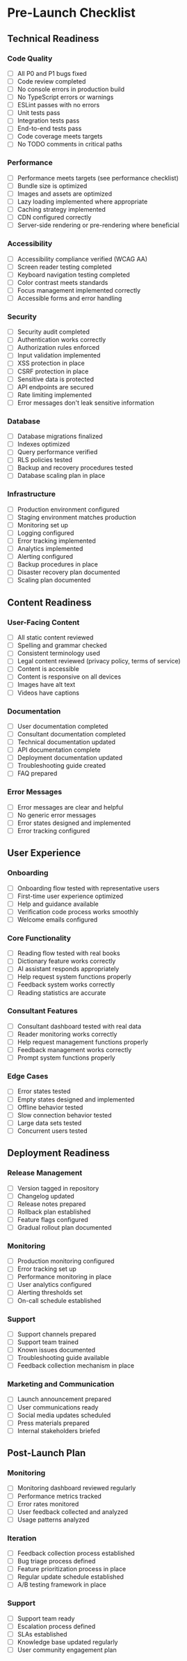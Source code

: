 # Pre-Launch Checklist

## Technical Readiness

### Code Quality
- [ ] All P0 and P1 bugs fixed
- [ ] Code review completed
- [ ] No console errors in production build
- [ ] No TypeScript errors or warnings
- [ ] ESLint passes with no errors
- [ ] Unit tests pass
- [ ] Integration tests pass
- [ ] End-to-end tests pass
- [ ] Code coverage meets targets
- [ ] No TODO comments in critical paths

### Performance
- [ ] Performance meets targets (see performance checklist)
- [ ] Bundle size is optimized
- [ ] Images and assets are optimized
- [ ] Lazy loading implemented where appropriate
- [ ] Caching strategy implemented
- [ ] CDN configured correctly
- [ ] Server-side rendering or pre-rendering where beneficial

### Accessibility
- [ ] Accessibility compliance verified (WCAG AA)
- [ ] Screen reader testing completed
- [ ] Keyboard navigation testing completed
- [ ] Color contrast meets standards
- [ ] Focus management implemented correctly
- [ ] Accessible forms and error handling

### Security
- [ ] Security audit completed
- [ ] Authentication works correctly
- [ ] Authorization rules enforced
- [ ] Input validation implemented
- [ ] XSS protection in place
- [ ] CSRF protection in place
- [ ] Sensitive data is protected
- [ ] API endpoints are secured
- [ ] Rate limiting implemented
- [ ] Error messages don't leak sensitive information

### Database
- [ ] Database migrations finalized
- [ ] Indexes optimized
- [ ] Query performance verified
- [ ] RLS policies tested
- [ ] Backup and recovery procedures tested
- [ ] Database scaling plan in place

### Infrastructure
- [ ] Production environment configured
- [ ] Staging environment matches production
- [ ] Monitoring set up
- [ ] Logging configured
- [ ] Error tracking implemented
- [ ] Analytics implemented
- [ ] Alerting configured
- [ ] Backup procedures in place
- [ ] Disaster recovery plan documented
- [ ] Scaling plan documented

## Content Readiness

### User-Facing Content
- [ ] All static content reviewed
- [ ] Spelling and grammar checked
- [ ] Consistent terminology used
- [ ] Legal content reviewed (privacy policy, terms of service)
- [ ] Content is accessible
- [ ] Content is responsive on all devices
- [ ] Images have alt text
- [ ] Videos have captions

### Documentation
- [ ] User documentation completed
- [ ] Consultant documentation completed
- [ ] Technical documentation updated
- [ ] API documentation complete
- [ ] Deployment documentation updated
- [ ] Troubleshooting guide created
- [ ] FAQ prepared

### Error Messages
- [ ] Error messages are clear and helpful
- [ ] No generic error messages
- [ ] Error states designed and implemented
- [ ] Error tracking configured

## User Experience

### Onboarding
- [ ] Onboarding flow tested with representative users
- [ ] First-time user experience optimized
- [ ] Help and guidance available
- [ ] Verification code process works smoothly
- [ ] Welcome emails configured

### Core Functionality
- [ ] Reading flow tested with real books
- [ ] Dictionary feature works correctly
- [ ] AI assistant responds appropriately
- [ ] Help request system functions properly
- [ ] Feedback system works correctly
- [ ] Reading statistics are accurate

### Consultant Features
- [ ] Consultant dashboard tested with real data
- [ ] Reader monitoring works correctly
- [ ] Help request management functions properly
- [ ] Feedback management works correctly
- [ ] Prompt system functions properly

### Edge Cases
- [ ] Error states tested
- [ ] Empty states designed and implemented
- [ ] Offline behavior tested
- [ ] Slow connection behavior tested
- [ ] Large data sets tested
- [ ] Concurrent users tested

## Deployment Readiness

### Release Management
- [ ] Version tagged in repository
- [ ] Changelog updated
- [ ] Release notes prepared
- [ ] Rollback plan established
- [ ] Feature flags configured
- [ ] Gradual rollout plan documented

### Monitoring
- [ ] Production monitoring configured
- [ ] Error tracking set up
- [ ] Performance monitoring in place
- [ ] User analytics configured
- [ ] Alerting thresholds set
- [ ] On-call schedule established

### Support
- [ ] Support channels prepared
- [ ] Support team trained
- [ ] Known issues documented
- [ ] Troubleshooting guide available
- [ ] Feedback collection mechanism in place

### Marketing and Communication
- [ ] Launch announcement prepared
- [ ] User communications ready
- [ ] Social media updates scheduled
- [ ] Press materials prepared
- [ ] Internal stakeholders briefed

## Post-Launch Plan

### Monitoring
- [ ] Monitoring dashboard reviewed regularly
- [ ] Performance metrics tracked
- [ ] Error rates monitored
- [ ] User feedback collected and analyzed
- [ ] Usage patterns analyzed

### Iteration
- [ ] Feedback collection process established
- [ ] Bug triage process defined
- [ ] Feature prioritization process in place
- [ ] Regular update schedule established
- [ ] A/B testing framework in place

### Support
- [ ] Support team ready
- [ ] Escalation process defined
- [ ] SLAs established
- [ ] Knowledge base updated regularly
- [ ] User community engagement plan
